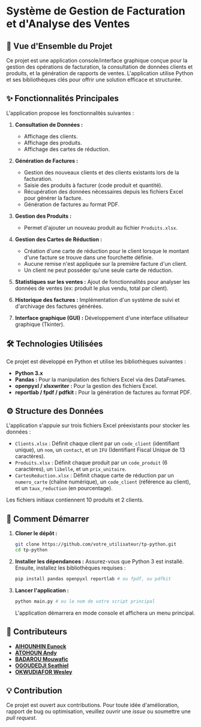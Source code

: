 # Système de Gestion de Facturation et d'Analyse des Ventes

## 🚀 Vue d'Ensemble du Projet

Ce projet est une application console/interface graphique conçue pour la gestion des opérations de facturation, la consultation de données clients et produits, et la génération de rapports de ventes. L'application utilise Python et ses bibliothèques clés pour offrir une solution efficace et structurée.

## ✨ Fonctionnalités Principales

L'application propose les fonctionnalités suivantes :

1. **Consultation de Données :**

   * Affichage des clients.
   * Affichage des produits.
   * Affichage des cartes de réduction.
2. **Génération de Factures :**

   * Gestion des nouveaux clients et des clients existants lors de la facturation.
   * Saisie des produits à facturer (code produit et quantité).
   * Récupération des données nécessaires depuis les fichiers Excel pour générer la facture.
   * Génération de factures au format PDF.
3. **Gestion des Produits :**

   * Permet d'ajouter un nouveau produit au fichier `Produits.xlsx`.
4. **Gestion des Cartes de Réduction :**

   * Création d'une carte de réduction pour le client lorsque le montant d'une facture se trouve dans une fourchette définie.
   * Aucune remise n'est appliquée sur la première facture d'un client.
   * Un client ne peut posséder qu'une seule carte de réduction.
5. **Statistiques sur les ventes :**
   Ajout de fonctionnalités pour analyser les données de ventes (ex: produit le plus vendu, total par client).
6. **Historique des factures :**
   Implémentation d'un système de suivi et d'archivage des factures générées.
7. **Interface graphique (GUI) :**
   Développement d'une interface utilisateur graphique (Tkinter).

## 🛠 Technologies Utilisées

Ce projet est développé en Python et utilise les bibliothèques suivantes :

* **Python 3.x**
* **Pandas :** Pour la manipulation des fichiers Excel via des DataFrames.
* **openpyxl / xlsxwriter :** Pour la gestion des fichiers Excel.
* **reportlab / fpdf / pdfkit :** Pour la génération de factures au format PDF.

## ⚙️ Structure des Données

L'application s'appuie sur trois fichiers Excel préexistants pour stocker les données :

* `Clients.xlsx` : Définit chaque client par un `code_client` (identifiant unique), un `nom`, un `contact`, et un `IFU` (Identifiant Fiscal Unique de 13 caractères).
* `Produits.xlsx` : Définit chaque produit par un `code_produit` (6 caractères), un `libelle`, et un `prix_unitaire`.
* `CartesReduction.xlsx` : Définit chaque carte de réduction par un `numero_carte` (chaîne numérique), un `code_client` (référence au client), et un `taux_reduction` (en pourcentage).

Les fichiers initiaux contiennent 10 produits et 2 clients.

## 🚀 Comment Démarrer

1. **Cloner le dépôt :**

   ```bash
   git clone https://github.com/votre_utilisateur/tp-python.git
   cd tp-python
   ```
2. **Installer les dépendances :**
   Assurez-vous que Python 3 est installé. Ensuite, installez les bibliothèques requises :

   ```bash
   pip install pandas openpyxl reportlab # ou fpdf, ou pdfkit
   ```
3. **Lancer l'application :**

   ```bash
   python main.py # ou le nom de votre script principal
   ```

   L'application démarrera en mode console et affichera un menu principal.

## 🤝 Contributeurs

* [**AIHOUNHIN Eunock**](https://github.com/Eunock-web)
* [**ATOHOUN Andy**](https://github.com/e-mandy)
* [**BADAROU Mouwafic**](https://github.com/mouwaficbdr)
* [**OGOUDEDJI Seathiel**](https://github.com/seathiel-12)
* [**OKWUDIAFOR Wesley**](https://github.com/wesley-kami)

## 💡 Contribution

Ce projet est ouvert aux contributions. Pour toute idée d'amélioration, rapport de bug ou optimisation, veuillez ouvrir une *issue* ou soumettre une *pull request*.
